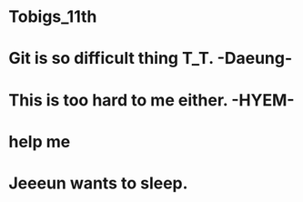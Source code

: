 # Tobigs_11th
# Git is so difficult thing T_T. -Daeung-
# This is too hard to me either. -HYEM-
# help me
# Jeeeun wants to sleep. 